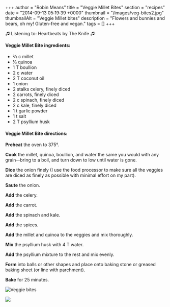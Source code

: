 +++
author = "Robin Means"
title = "Veggie Millet Bites"
section = "recipes"
date = "2014-09-13 05:19:39 +0000"
thumbnail = "/images/veg-bites2.jpg"
thumbnailAlt = "Veggie Millet bites"
description = "Flowers and bunnies and bears, oh my! Gluten-free and vegan."
tags = []
+++

♫&nbsp;Listening to: Heartbeats by The Knife ♫

#### Veggie Millet Bite ingredients:

- ⅔ c millet
- ⅓ quinoa
- 1 T boullion
- 2 c water
- 2 T coconut oil
- 1 onion
- 2 stalks celery, finely diced
- 2 carrots, finely diced
- 2 c spinach, finely diced
- 2 c kale, finely diced
- 1 t garlic powder
- 1 t salt
- 2 T psyllium husk

#### Veggie Millet Bite directions:

**Preheat** the oven to 375°.

**Cook** the millet, quinoa, boullion, and water the same you would with any grain--bring to a boil, and turn down to low until water is gone.

**Dice** the onion finely (I use the food processor to make sure all the veggies are diced as finely as possible with minimal effort on my part).

**Saute** the onion.

**Add** the celery.

**Add** the carrot.

**Add** the spinach and kale.

**Add** the spices.

**Add** the millet and quinoa to the veggies and mix thoroughly.

**Mix** the psyllium husk with 4 T water.

**Add** the psyllium mixture to the rest and mix evenly.

**Form** into balls or other shapes and place onto baking stone or greased baking sheet (or line with parchment).

**Bake** for 25 minutes.

![Veggie bites](/images/veg-bites3.jpg)

![](/images/veg-bites1.jpg)

